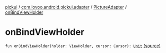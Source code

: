 [pickui](../../index.md) / [com.lovoo.android.pickui.adapter](../index.md) / [PictureAdapter](index.md) / [onBindViewHolder](./on-bind-view-holder.md)

# onBindViewHolder

`fun onBindViewHolder(holder: ViewHolder, cursor: Cursor): `[`Unit`](https://kotlinlang.org/api/latest/jvm/stdlib/kotlin/-unit/index.html) [(source)](https://github.com/lovoo/android-pickpic/blob/master/pickui/src/main/kotlin/com/lovoo/android/pickui/adapter/PictureAdapter.kt#L51)